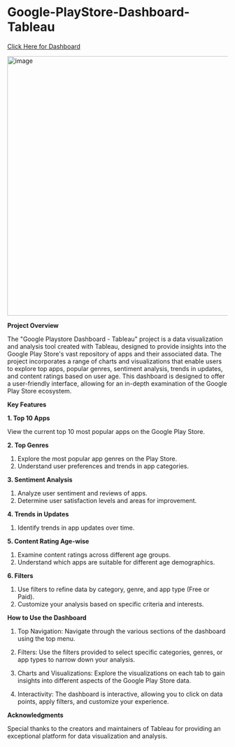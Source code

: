 # Google-PlayStore-Dashboard-Tableau


[Click Here for Dashboard](https://public.tableau.com/app/profile/nikhil.bordekar/viz/shared/6DNJ69JRY)


<img width="594" alt="image" src="https://github.com/nikhilbordekar/Google-PlayStore-Dashboard-Tableau/assets/121897260/9a8872a4-ce52-4a14-b33d-7a46d30535f3">

**Project Overview**

The "Google Playstore Dashboard - Tableau" project is a data visualization and analysis tool created with Tableau, designed to provide insights into the Google Play Store's vast repository of apps and their associated data. The project incorporates a range of charts and visualizations that enable users to explore top apps, popular genres, sentiment analysis, trends in updates, and content ratings based on user age. This dashboard is designed to offer a user-friendly interface, allowing for an in-depth examination of the Google Play Store ecosystem.

**Key Features**

**1. Top 10 Apps**

View the current top 10 most popular apps on the Google Play Store.

**2. Top Genres**

1) Explore the most popular app genres on the Play Store.
2) Understand user preferences and trends in app categories.
   
**3. Sentiment Analysis**
1) Analyze user sentiment and reviews of apps.
2) Determine user satisfaction levels and areas for improvement.
   
**4. Trends in Updates**

1) Identify trends in app updates over time.

**5. Content Rating Age-wise**

1) Examine content ratings across different age groups.
2) Understand which apps are suitable for different age demographics.
   
**6. Filters**

1) Use filters to refine data by category, genre, and app type (Free or Paid).
2) Customize your analysis based on specific criteria and interests.

**How to Use the Dashboard**

1) Top Navigation: Navigate through the various sections of the dashboard using the top menu.

2) Filters: Use the filters provided to select specific categories, genres, or app types to narrow down your analysis.

3) Charts and Visualizations: Explore the visualizations on each tab to gain insights into different aspects of the Google Play Store data.

4) Interactivity: The dashboard is interactive, allowing you to click on data points, apply filters, and customize your experience.

**Acknowledgments**

Special thanks to the creators and maintainers of Tableau for providing an exceptional platform for data visualization and analysis.
